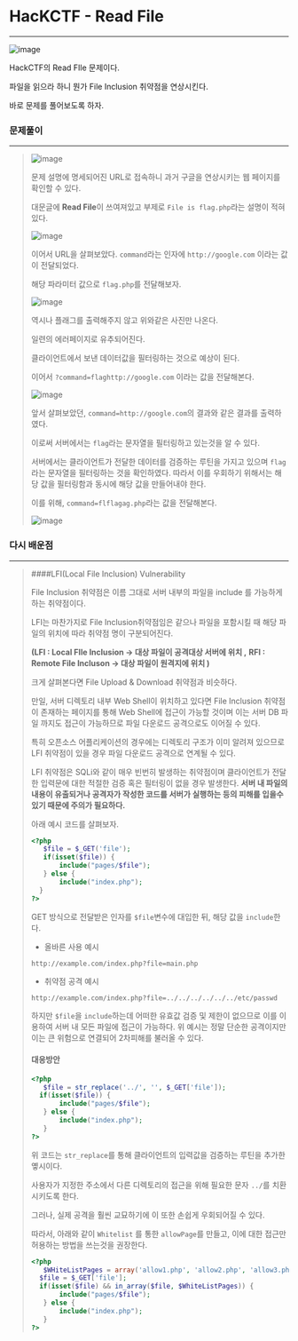 # HacKCTF - Read File

---

![image](https://user-images.githubusercontent.com/33051018/69119036-aecb6380-0ad8-11ea-94f5-b3eb870aa053.png)

HackCTF의 Read FIle 문제이다.

파일을 읽으라 하니 뭔가 File Inclusion 취약점을 연상시킨다.

바로 문제를 풀어보도록 하자.



### 문제풀이

---

>![image](https://user-images.githubusercontent.com/33051018/69119064-d02c4f80-0ad8-11ea-9a45-484a143c76e3.png)
>
> 문제 설명에 명세되어진 URL로 접속하니 과거 구글을 연상시키는 웹 페이지를 확인할 수 있다.
>
>대문글에 **Read File**이 쓰여져있고 부제로 `File is flag.php`라는 설명이 적혀있다.
>
>![image](https://user-images.githubusercontent.com/33051018/69119134-f2be6880-0ad8-11ea-9f27-2ad3280f4396.png)
>
>이어서 URL을 살펴보았다. `command`라는 인자에 `http://google.com` 이라는 값이 전달되었다.
>
>해당 파라미터 값으로 `flag.php`를 전달해보자.
>
>![image](https://user-images.githubusercontent.com/33051018/69119187-23060700-0ad9-11ea-8ed4-f19b74b0c839.png)
>
>역시나 플래그를 출력해주지 않고 위와같은 사진만 나온다.
>
>일련의 에러페이지로 유추되어진다. 
>
>클라이언트에서 보낸 데이터값을 필터링하는 것으로 예상이 된다.
>
>이어서 `?command=flaghttp://google.com` 이라는 값을 전달해본다.
>
>![image](https://user-images.githubusercontent.com/33051018/69119277-6791a280-0ad9-11ea-9a97-8bfc58b9067f.png)
>
>앞서 살펴보았던, `command=http://google.com`의 결과와 같은 결과를 출력하였다.
>
>이로써 서버에서는 `flag`라는 문자열을 필터링하고 있는것을 알 수 있다.
>
>서버에서는 클라이언트가 전달한 데이터를 검증하는 루틴을 가지고 있으며 `flag`라는 문자열을 필터링하는 것을 확인하였다. 따라서 이를 우회하기 위해서는 해당 값을 필터링함과 동시에 해당 값을 만들어내야 한다.
>
>이를 위해, `command=flflagag.php`라는 값을 전달해본다.
>
>![image](https://user-images.githubusercontent.com/33051018/69119438-f2729d00-0ad9-11ea-8b9f-e5a082d239d4.png)



### 다시 배운점

---

>####LFI(Local File Inclusion) Vulnerability
>
>File Inclusion 취약점은 이름 그대로 서버 내부의 파일을 include 를 가능하게 하는 취약점이다.
>
>LFI는 마찬가지로 File Inclusion취약점임은 같으나 파일을 포함시킬 때 해당 파일의 위치에 따라 취약점 명이 구분되어진다. 
>
>**(LFI : Local FIle Inclusion -> 대상 파일이 공격대상 서버에 위치 ,** 
>**RFI : Remote File Incluson -> 대상 파일이 원격지에 위치 )**
>
>크게 살펴본다면 File Upload & Download 취약점과 비슷하다.
>
>만일, 서버 디렉토리 내부 Web Shell이 위치하고 있다면 File Inclusion 취약점이 존재하는 페이지를 통해 Web Shell에 접근이 가능할 것이며 이는 서버 DB 파일 까지도 접근이 가능하므로 파일 다운로드 공격으로도 이어질 수 있다. 
>
>특히 오픈소스 어플리케이션의 경우에는 디렉토리 구조가 이미 알려져 있으므로 LFI 취약점이 있을 경우 파일 다운로드 공격으로 연계될 수 있다.
>
>LFI 취약점은 SQLi와 같이 매우 빈번히 발생하는 취약점이며 클라이언트가 전달한 입력문에 대한 적절한 검증 혹은 필터링이 없을 경우 발생한다. **서버 내 파일의 내용이 유출되거나 공격자가 작성한 코드를 서버가 실행하는 등의 피해를 입을수 있기 때문에 주의가 필요하다.**
>
>
>아래 예시 코드를 살펴보자.
>
>```php
><?php
>    $file = $_GET('file');
>    if(isset($file)) {
>        include("pages/$file");
>    } else {
>        include("index.php");
>	}
>?>
>```
>
>
>GET 방식으로 전달받은 인자를 `$file`변수에 대입한 뒤, 해당 값을 `include`한다.
>
>* 올바른 사용 예시
>
>  `http://example.com/index.php?file=main.php`
>
>* 취약점 공격 예시
>
>  `http://example.com/index.php?file=../../../../../../etc/passwd`
>
>하지만 `$file`을  `include`하는데 어떠한 유효값 검증 및 제한이 없으므로 이를 이용하여 서버 내 모든 파일에 접근이 가능하다. 위 예시는 정말 단순한 공격이지만 이는 큰 위험으로 연결되어 2차피해를 불러올 수 있다.
>
>
>
>
>
>#### 대응방안
>
>```php
><?php
>    $file = str_replace('../', '', $_GET['file']);
>	if(isset($file)) {
>        include("pages/$file");
>    } else {
>        include("index.php");
>    }
>?>
>```
>
>위 코드는 `str_replace`를 통해 클라이언트의 입력값을 검증하는 루틴을 추가한 옣시이다.
>
>사용자가 지정한 주소에서 다른 디렉토리의 접근을 위해 필요한 문자 `../`를 치환시키도록 한다.
>
>그러나, 실제 공격을 훨씬 교묘하기에 이 또한 손쉽게 우회되어질 수 있다.
>
>따라서, 아래와 같이  `Whitelist` 를 통한 `allowPage`를 만들고, 이에 대한 접근만 허용하는 방법을 쓰는것을 권장한다.
>
>```php
><?php
>    $WHiteListPages = array('allow1.php', 'allow2.php', 'allow3.php');
>	$file = $_GET['file'];
>	if(isset($file) && in_array($file, $WhiteListPages)) {
>        include("pages/$file");
>    } else {
>        include("index.php");
>    }
>?>
>```
>
>